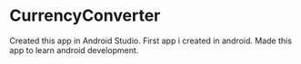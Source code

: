 # CurrencyConverter

Created this app in Android Studio.
First app i created in android. Made this app to learn android development.
